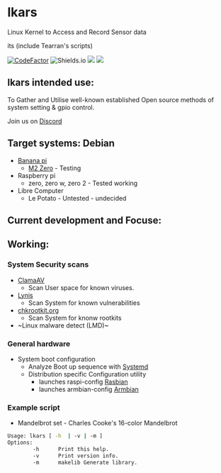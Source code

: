 
# lkars
Linux Kernel to Access and Record Sensor data

its (include Tearran's scripts)

[![CodeFactor](https://www.codefactor.io/repository/github/tearran/lkars-setup/badge)](https://www.codefactor.io/repository/github/tearran/lkars-setup)
![Shields.io](https://img.shields.io/github/issues/Tearran/lkars-setup)
![](https://img.shields.io/github/forks/Tearran/lkars-setup)
![](https://img.shields.io/github/license/Tearran/lkars-setup)


## lkars intended use:

To Gather and Utilise well-known established Open source methods of system setting & gpio control.

Join us on [Discord](https://discord.gg/MENHMuTmyH)   

## Target systems: Debian

- [Banana pi](https://www.banana-pi.org/)
   - [M2 Zero](https://wiki.banana-pi.org/Banana_Pi_BPI-M2_ZERO) - Testing
- Raspberry pi 
   - zero, zero w, zero 2 - Tested working
- Libre Computer
   - Le Potato - Untested - undecided

## Current development and Focuse:

## Working:
### System Security scans
   - [ClamaAV](https://www.clamav.net/) 
      - Scan User space for known viruses.
   - [Lynis](https://cisofy.com/lynis/) 
      - Scan System for known vulnerabilities
   - [chkrootkit.org](http://www.chkrootkit.org/)
      - Scan System for knonw rootkits
   - ~Linux malware detect (LMD)[](https://github.com/rfxn/linux-malware-detect)~
     
### General hardware
- System boot configuration
   - Analyze Boot up sequence with [Systemd](https://systemd.io/)
   - Distribution specific Configuration utility
      - launches raspi-config [Rasbian](https://www.raspbian.org/)
      - launches armbian-config [Armbian](https://www.armbian.com/)

### Example script
- Mandelbrot set - Charles Cooke's 16-color Mandelbrot 

```bash
Usage: lkars [ -h  | -v | -m ]
Options:
        -h      Print this help.
        -v      Print version info.
        -m      makelib Generate library.
```
